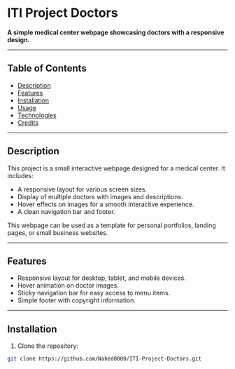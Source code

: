 # ITI Project Doctors

**A simple medical center webpage showcasing doctors with a responsive design.**

---

## Table of Contents

- [Description](#description)
- [Features](#features)
- [Installation](#installation)
- [Usage](#usage)
- [Technologies](#technologies)
- [Credits](#credits)

---

## Description

This project is a small interactive webpage designed for a medical center. It includes:

- A responsive layout for various screen sizes.
- Display of multiple doctors with images and descriptions.
- Hover effects on images for a smooth interactive experience.
- A clean navigation bar and footer.

This webpage can be used as a template for personal portfolios, landing pages, or small business websites.

---

## Features

- Responsive layout for desktop, tablet, and mobile devices.
- Hover animation on doctor images.
- Sticky navigation bar for easy access to menu items.
- Simple footer with copyright information.

---

## Installation

1. Clone the repository:

```bash
git clone https://github.com/Nahed0000/ITI-Project-Doctors.git
